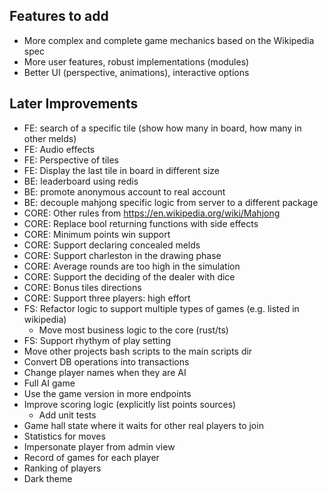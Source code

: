 ## Features to add

- More complex and complete game mechanics based on the Wikipedia spec
- More user features, robust implementations (modules)
- Better UI (perspective, animations), interactive options

## Later Improvements

- FE: search of a specific tile (show how many in board, how many in other melds)
- FE: Audio effects
- FE: Perspective of tiles
- FE: Display the last tile in board in different size
- BE: leaderboard using redis
- BE: promote anonymous account to real account
- BE: decouple mahjong specific logic from server to a different package
- CORE: Other rules from https://en.wikipedia.org/wiki/Mahjong
- CORE: Replace bool returning functions with side effects
- CORE: Minimum points win support
- CORE: Support declaring concealed melds
- CORE: Support charleston in the drawing phase
- CORE: Average rounds are too high in the simulation
- CORE: Support the deciding of the dealer with dice
- CORE: Bonus tiles directions
- CORE: Support three players: high effort
- FS: Refactor logic to support multiple types of games (e.g. listed in wikipedia)
    - Move most business logic to the core (rust/ts)
- FS: Support rhythym of play setting
- Move other projects bash scripts to the main scripts dir
- Convert DB operations into transactions
- Change player names when they are AI
- Full AI game
- Use the game version in more endpoints
- Improve scoring logic (explicitly list points sources)
    - Add unit tests
- Game hall state where it waits for other real players to join
- Statistics for moves
- Impersonate player from admin view
- Record of games for each player
- Ranking of players
- Dark theme
